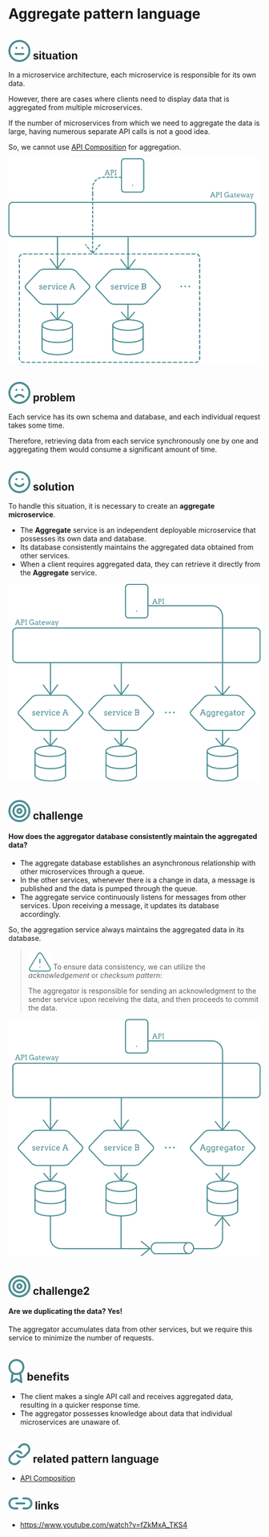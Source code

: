 # Aggregate pattern language


## <img src="../images/icons/meh.svg" style="position:relative; top:5px;" /> situation

In a microservice architecture, each microservice is responsible for its own data.

However, there are cases where clients need to display data that is aggregated from multiple microservices.

If the number of microservices from which we need to aggregate the data is large,
having numerous separate API calls is not a good idea.

So, we cannot use [API Composition](<https://github.com/Bright98/microservices-pattern-language/blob/main/quering/API-composition.md>) for aggregation.

<img src="../images/Aggregate/without-aggregator.svg" />

## <img src="../images/icons/sad.svg" style="position:relative; top:5px" /> problem


Each service has its own schema and database, and each individual request takes some time.

Therefore, retrieving data from each service synchronously one by one and aggregating them would consume a significant amount of time.

## <img src="../images/icons/happy.svg" style="position:relative; top:5px" /> solution


To handle this situation, it is necessary to create an **aggregate microservice**.

- The **Aggregate** service is an independent deployable microservice that possesses its own data and database.
- Its database consistently maintains the aggregated data obtained from other services.
- When a client requires aggregated data, they can retrieve it directly from the **Aggregate** service.

<img src="../images/Aggregate/add-aggregator.svg" />

## <img src="../images/icons/dart.svg" style="position:relative; top:5px" /> challenge

#### How does the aggregator database consistently maintain the aggregated data?

- The aggregate database establishes an asynchronous relationship with other microservices through a queue.
- In the other services, whenever there is a change in data, a message is published and the data is pumped through the queue.
- The aggregate service continuously listens for messages from other services.
Upon receiving a message, it updates its database accordingly.

So, the aggregation service always maintains the aggregated data in its database.

> <img src="../images/icons/warning.svg" style="position:relative; top:5px" /> To ensure data consistency, we can utilize the _acknowledgement_ or _checksum pattern_:
>
> The aggregator is responsible for sending an acknowledgment to the sender service upon receiving the data,
> and then proceeds to commit the data.

<img src="../images/Aggregate/aggregator-data-pump.svg" />

## <img src="../images/icons/dart.svg" style="position:relative; top:5px" /> challenge2

#### Are we duplicating the data? Yes!
The aggregator accumulates data from other services,
but we require this service to minimize the number of requests.

## <img src="../images/icons/badge.svg" style="position:relative; top:5px" /> benefits

- The client makes a single API call and receives aggregated data, resulting in a quicker response time.
- The aggregator possesses knowledge about data that individual microservices are unaware of.

## <img src="../images/icons/link.svg" style="position:relative; top:5px" /> related pattern language

-   [API Composition](<https://github.com/Bright98/microservices-pattern-language/blob/main/quering/API-composition.md>)

## <img src="../images/icons/link2.svg" /> links

- https://www.youtube.com/watch?v=fZkMxA_TKS4
